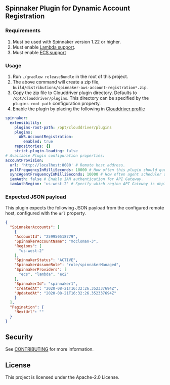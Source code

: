 ## Spinnaker Plugin for Dynamic Account Registration

### Requirements
1. Must be used with Spinnaker version 1.22 or higher.
2. Must enable [Lambda support](https://kb.armory.io/s/article/AWS-Lambda-Custom-Webhook-Stages).
3. Must enable [ECS support](https://spinnaker.io/setup/install/providers/aws/aws-ecs/#clouddriver-yaml-properties)

### Usage
1. Run `./gradlew releaseBundle` in the root of this project. 
2. The above command will create a zip file, `build/distributions/spinnaker-aws-account-registration*.zip`.
3. Copy the zip file to Clouddriver plugin directory. Defaults to `/opt/clouddriver/plugins`. This directory can be 
specified by the `plugins-root-path` configuration property.
4. Enable the plugin by placing the following in [Clouddriver profile](https://spinnaker.io/reference/halyard/custom/#custom-profiles)


```yaml
spinnaker:
  extensibility:
    plugins-root-path: /opt/clouddriver/plugins
    plugins:
      AWS.AccountRegistration:
        enabled: true
    repositories: {}
    strict-plugin-loading: false
# Available Plugin configuration properties:
accountProvision:
  url: 'http://localhost:8080' # Remote host address. 
  pullFrequencyInMilliSeconds: 10000 # How often this plugin should query the remote host.
  syncAgentFrequencyInMilliSeconds: 10000 # How often agent scheduler should run.
  iamAuth: false # Enable IAM authentication for API Gateway.
  iamAuthRegion: 'us-west-2' # Specify which region API Gateway is deployed. Required if `iamAuth` is enabled.
```


### Expected JSON payload
This plugin expects the following JSON payload from the configured remote host, configured with the `url` property.


```json
{
  "SpinnakerAccounts": [
    {
    "AccountId": "259950518779",
    "SpinnakerAccountName": "mccloman-3",
    "Regions": [
      "us-west-2"
    ],
    "SpinnakerStatus": "ACTIVE",
    "SpinnakerAssumeRole": "role/spinnakerManaged",
    "SpinnakerProviders": [
      "ecs", "lambda", "ec2"
    ],
    "SpinnakerId": "spinnaker1",
    "CreatedAt": "2020-08-21T16:32:26.352337694Z",
    "UpdatedAt": "2020-08-21T16:32:26.352337694Z"
    }
  ],
  "Pagination": {
    "NextUrl": ""
  }
}
```

## Security

See [CONTRIBUTING](CONTRIBUTING.md#security-issue-notifications) for more information.

## License

This project is licensed under the Apache-2.0 License.

